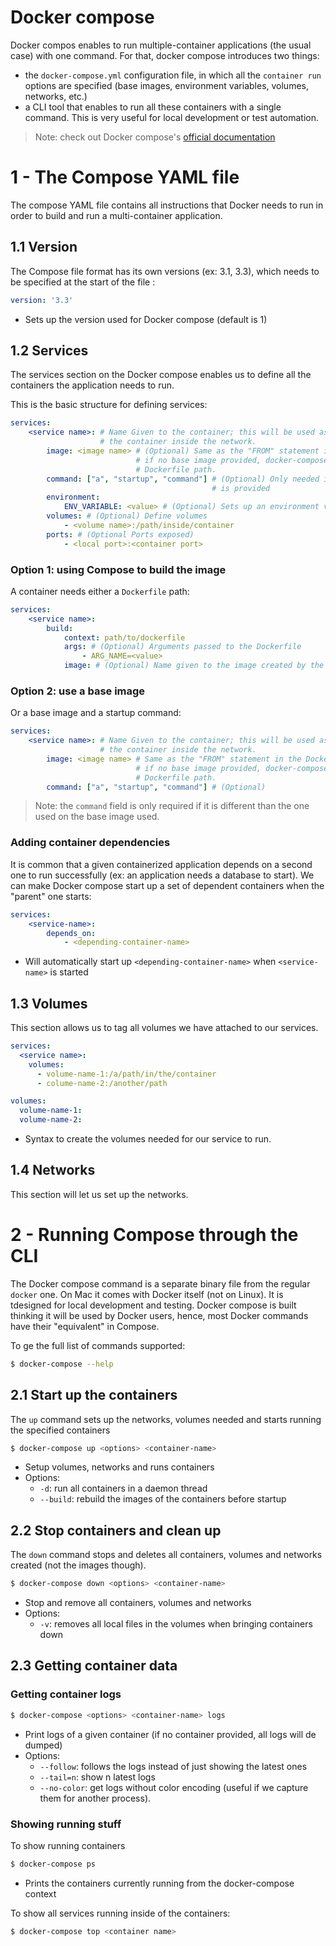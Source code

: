 # Docker compose

Docker compos enables to run multiple-container applications (the usual case) with
one command. For that, docker compose introduces two things:
- the `docker-compose.yml` configuration file, in which all the `container run` 
  options are specified (base images, environment variables, volumes, networks,
  etc.)
- a CLI tool that enables to run all these containers with a single command.
  This is very useful for local development or test automation.
  
> Note: check out Docker compose's [official documentation](https://docs.docker.com/compose/compose-file/compose-file-v3/)

# 1 - The Compose YAML file

The compose YAML file contains all instructions that Docker needs to run in order to
build and run a multi-container application.

## 1.1 Version

The Compose file format has its own versions (ex: 3.1, 3.3), which needs to be
specified at the start of the file :

```yml
version: '3.3'
```
- Sets up the version used for Docker compose (default is 1)

## 1.2 Services

The services section on the Docker compose enables us to define all the containers
the application needs to run.

This is the basic structure for defining services:
```yml
services:
    <service name>: # Name Given to the container; this will be used as a DNS for
                    # the container inside the network.
        image: <image name> # (Optional) Same as the "FROM" statement in the Dockerfile
                            # if no base image provided, docker-compose will look for a
                            # Dockerfile path.
        command: ["a", "startup", "command"] # (Optional) Only needed if no Dockerfile
                                             # is provided
        environment:
            ENV_VARIABLE: <value> # (Optional) Sets up an environment variable
        volumes: # (Optional) Define volumes
            - <volume name>:/path/inside/container
        ports: # (Optional Ports exposed)
            - <local port>:<container port>
```

### Option 1: using Compose to build the image

A container needs either a `Dockerfile` path:
```yml
services:
    <service name>:
        build:
            context: path/to/dockerfile
            args: # (Optional) Arguments passed to the Dockerfile
                - ARG_NAME=<value>
            image: # (Optional) Name given to the image created by the Dockerfile

```

### Option 2: use a base image

Or a base image and a startup command:
```yml
services:
    <service name>: # Name Given to the container; this will be used as a DNS for
                    # the container inside the network.
        image: <image name> # Same as the "FROM" statement in the Dockerfile
                            # if no base image provided, docker-compose will look for a
                            # Dockerfile path.
        command: ["a", "startup", "command"] # (Optional)
```
> Note: the `command` field is only required if it is different than the one used
> on the base image used.

### Adding container dependencies

It is common that a given containerized application depends on a second one to run
successfully (ex: an application needs a database to start). We can make Docker compose
start up a set of dependent containers when the "parent" one starts:

```yml
services:
    <service-name>:
        depends_on:
            - <depending-container-name>
```
- Will automatically start up `<depending-container-name>` when `<service-name>` is started
  

## 1.3 Volumes

This section allows us to tag all volumes we have attached to our services.

```yml
services:
  <service name>:
    volumes:
      - volume-name-1:/a/path/in/the/container
      - colume-name-2:/another/path

volumes:
  volume-name-1:
  volume-name-2:
```
- Syntax to create the volumes needed for our service to run.

## 1.4 Networks

This section will let us set up the networks.

# 2 - Running Compose through the CLI

The Docker compose command is a separate binary file from the regular `docker` one.
On Mac it comes with Docker itself (not on Linux). It is tdesigned for local development
and testing. Docker compose is built thinking it will be used by Docker users, hence,
most Docker commands have their "equivalent" in Compose.

To ge the full list of commands supported:
```sh
$ docker-compose --help
```

## 2.1 Start up the containers

The `up` command sets up the networks, volumes needed and starts running the specified
containers

```sh
$ docker-compose up <options> <container-name>
```
- Setup volumes, networks and runs containers
- Options:
  - `-d`: run all containers in a daemon thread
  - `--build`: rebuild the images of the containers before startup

## 2.2 Stop containers and clean up

The `down` command stops and deletes all containers, volumes and networks created (not
the images though).

```sh
$ docker-compose down <options> <container-name>
```
- Stop and remove all containers, volumes and networks
- Options:
  - `-v`: removes all local files in the volumes when bringing containers down

## 2.3 Getting container data

### Getting container logs

```sh
$ docker-compose <options> <container-name> logs
```
- Print logs of a given container (if no container provided, all logs will de dumped)
- Options:
  - `--follow`: follows the logs instead of just showing the latest ones
  - `--tail=n`: show n latest logs
  - `--no-color`: get logs without color encoding (useful if we capture them for another
    process).

### Showing running stuff

To show running containers
```sh
$ docker-compose ps
```
- Prints the containers currently running from the docker-compose context

To show all services running inside of the containers:
```sh
$ docker-compose top <container name>
```
